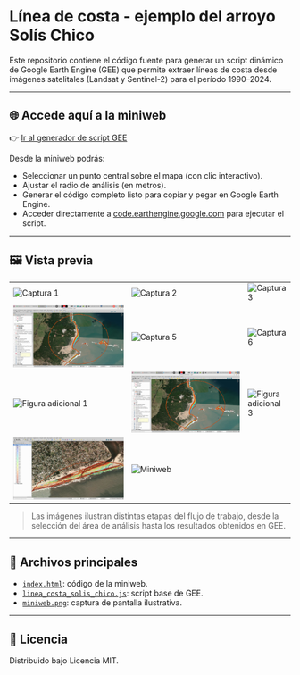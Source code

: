 # Línea de costa - ejemplo del arroyo Solís Chico

Este repositorio contiene el código fuente para generar un script dinámico de Google Earth Engine (GEE) que permite extraer líneas de costa desde imágenes satelitales (Landsat y Sentinel-2) para el período 1990–2024.

---

## 🌐 Accede aquí a la miniweb

👉 [Ir al generador de script GEE](https://gaitapi.github.io/linea-costa-solis-chico)

Desde la miniweb podrás:

- Seleccionar un punto central sobre el mapa (con clic interactivo).
- Ajustar el radio de análisis (en metros).
- Generar el código completo listo para copiar y pegar en Google Earth Engine.
- Acceder directamente a [code.earthengine.google.com](https://code.earthengine.google.com/) para ejecutar el script.

---

## 🖼️ Vista previa

| | | |
|--|--|--|
| ![Captura 1](media/captura1.png) | ![Captura 2](media/captura2.png) | ![Captura 3](media/captura3.png) |
| ![Captura 4](media/captura4.png) | ![Captura 5](media/captura5.png) | ![Captura 6](media/captura6.png) |
| ![Figura adicional 1](media/cuatro.png) | ![Figura adicional 2](media/dd.png) | ![Figura adicional 3](media/dos.png) |
| ![Figura adicional 4](media/otro.png) | ![Miniweb](media/miniweb.png) |  |

> Las imágenes ilustran distintas etapas del flujo de trabajo, desde la selección del área de análisis hasta los resultados obtenidos en GEE.

---

## 📂 Archivos principales

- [`index.html`](index.html): código de la miniweb.
- [`linea_costa_solis_chico.js`](linea_costa_solis_chico.js): script base de GEE.
- [`miniweb.png`](media/miniweb.png): captura de pantalla ilustrativa.

---

## 📜 Licencia

Distribuido bajo Licencia MIT.
